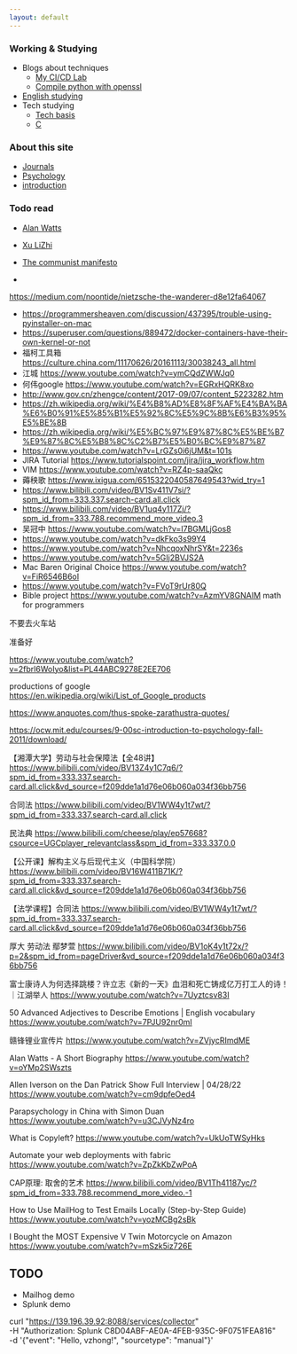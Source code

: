 ```yaml
---
layout: default
---
```



### Working & Studying
  - Blogs about techniques
    - [My CI/CD Lab](./blog-my-cicd-lab.html)
    - [Compile python with openssl](./blog-compile-python-with-openssl.html)
  - [English studying](./english-studying.html)
  - Tech studying
    - [Tech basis](./tech-studying.html)
    - [C](./tech-c.html)


### About this site
  - [Journals](./journals.html)
  - [Psychology](./psychology.html)
  - [introduction](./about-this-site.html)



### Todo read
- [Alan Watts](./alan-watts.html)
- [Xu LiZhi](./xulizhi.html)
- [The communist manifesto](./the-communist-manifesto.html)

- 
https://medium.com/noontide/nietzsche-the-wanderer-d8e12fa64067
- https://programmersheaven.com/discussion/437395/trouble-using-pyinstaller-on-mac
- https://superuser.com/questions/889472/docker-containers-have-their-own-kernel-or-not
- 福柯工具箱 https://culture.china.com/11170626/20161113/30038243_all.html
- 江城 https://www.youtube.com/watch?v=ymCQdZWWJq0
- 何伟google https://www.youtube.com/watch?v=EGRxHQRK8xo
- http://www.gov.cn/zhengce/content/2017-09/07/content_5223282.htm
- https://zh.wikipedia.org/wiki/%E4%B8%AD%E8%8F%AF%E4%BA%BA%E6%B0%91%E5%85%B1%E5%92%8C%E5%9C%8B%E6%B3%95%E5%BE%8B
- https://zh.wikipedia.org/wiki/%E5%BC%97%E9%87%8C%E5%BE%B7%E9%87%8C%E5%B8%8C%C2%B7%E5%B0%BC%E9%87%87
- https://www.youtube.com/watch?v=LrGZs0i6jUM&t=101s
- JIRA Tutorial https://www.tutorialspoint.com/jira/jira_workflow.htm
- VIM https://www.youtube.com/watch?v=RZ4p-saaQkc
- 薅秧歌 https://www.ixigua.com/6515322040587649543?wid_try=1
- https://www.bilibili.com/video/BV1Sv411V7si/?spm_id_from=333.337.search-card.all.click
- https://www.bilibili.com/video/BV1uq4y117Zj/?spm_id_from=333.788.recommend_more_video.3
- 吴冠中
https://www.youtube.com/watch?v=I7BGMLjGos8
- https://www.youtube.com/watch?v=dkFko3s99Y4
- https://www.youtube.com/watch?v=NhcqoxNhrSY&t=2236s
- https://www.youtube.com/watch?v=5GIj2BVJS2A
- Mac Baren Original Choice https://www.youtube.com/watch?v=FiR6546B6oI
- https://www.youtube.com/watch?v=FVoT9rUr80Q
- Bible project https://www.youtube.com/watch?v=AzmYV8GNAIM
math for programmers

不要去火车站

准备好

https://www.youtube.com/watch?v=2fbrl6WoIyo&list=PL44ABC9278E2EE706

productions of google
https://en.wikipedia.org/wiki/List_of_Google_products

https://www.anquotes.com/thus-spoke-zarathustra-quotes/

https://ocw.mit.edu/courses/9-00sc-introduction-to-psychology-fall-2011/download/

【湘潭大学】劳动与社会保障法【全48讲】
 https://www.bilibili.com/video/BV13Z4y1C7q6/?spm_id_from=333.337.search-card.all.click&vd_source=f209dde1a1d76e06b060a034f36bb756

合同法
https://www.bilibili.com/video/BV1WW4y1t7wt/?spm_id_from=333.337.search-card.all.click

民法典
https://www.bilibili.com/cheese/play/ep57668?csource=UGCplayer_relevantclass&spm_id_from=333.337.0.0

【公开课】解构主义与后现代主义（中国科学院）
https://www.bilibili.com/video/BV16W411B71K/?spm_id_from=333.337.search-card.all.click&vd_source=f209dde1a1d76e06b060a034f36bb756


【法学课程】合同法
https://www.bilibili.com/video/BV1WW4y1t7wt/?spm_id_from=333.337.search-card.all.click&vd_source=f209dde1a1d76e06b060a034f36bb756

厚大 劳动法 鄢梦萱
https://www.bilibili.com/video/BV1oK4y1t72x/?p=2&spm_id_from=pageDriver&vd_source=f209dde1a1d76e06b060a034f36bb756

富士康诗人为何选择跳楼？许立志《新的一天》血泪和死亡铸成亿万打工人的诗！ ｜江湖举人
https://www.youtube.com/watch?v=7Uyztcsv83I

50 Advanced Adjectives to Describe Emotions | English vocabulary
https://www.youtube.com/watch?v=7PJU92nr0mI

赣锋锂业宣传片
https://www.youtube.com/watch?v=ZVjycRImdME

Alan Watts - A Short Biography
https://www.youtube.com/watch?v=oYMp2SWszts

Allen Iverson on the Dan Patrick Show Full Interview | 04/28/22
https://www.youtube.com/watch?v=cm9dpfeOed4

Parapsychology in China with Simon Duan
https://www.youtube.com/watch?v=u3CJVyNz4ro

What is Copyleft?
https://www.youtube.com/watch?v=UkUoTWSyHks

Automate your web deployments with fabric
https://www.youtube.com/watch?v=ZpZkKbZwPoA

CAP原理: 取舍的艺术
https://www.bilibili.com/video/BV1Th41187yc/?spm_id_from=333.788.recommend_more_video.-1

How to Use MailHog to Test Emails Locally (Step-by-Step Guide)
https://www.youtube.com/watch?v=yozMCBg2sBk

I Bought the MOST Expensive V Twin Motorcycle on Amazon
https://www.youtube.com/watch?v=mSzk5iz726E


## TODO
- Mailhog demo
- Splunk demo

curl "https://139.196.39.92:8088/services/collector" \
    -H "Authorization: Splunk C8D04ABF-AE0A-4FEB-935C-9F0751FEA816" \
    -d '{"event": "Hello, vzhong!", "sourcetype": "manual"}'